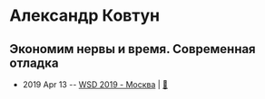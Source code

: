 # Александр Ковтун

## Экономим нервы и время. Современная отладка
- 2019 Apr 13 -- [WSD 2019 - Москва](https://www.youtube.com/watch?v=RVmSMC6lp7k)  | [:notebook:](https://wsd.events/2019/04/13/pres/devtools-features/)  
